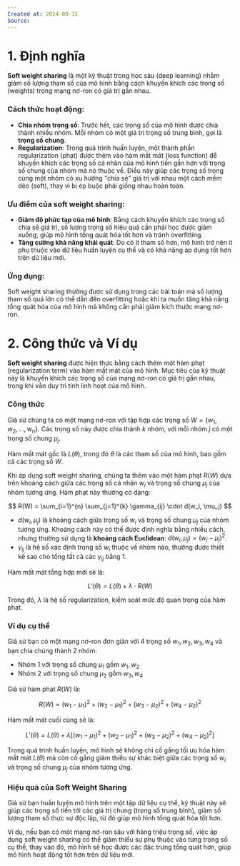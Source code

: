 ```yaml
---
Created at: 2024-08-15
Source:
---
```


# 1. Định nghĩa
**Soft weight sharing** là một kỹ thuật trong học sâu (deep learning) nhằm giảm số lượng tham số của mô hình bằng cách khuyến khích các trọng số (weights) trong mạng nơ-ron có giá trị gần nhau.

### Cách thức hoạt động:
- **Chia nhóm trọng số**: Trước hết, các trọng số của mô hình được chia thành nhiều nhóm. Mỗi nhóm có một giá trị trọng số trung bình, gọi là **trọng số chung**.
- **Regularization**: Trong quá trình huấn luyện, một thành phần regularization (phạt) được thêm vào hàm mất mát (loss function) để khuyến khích các trọng số cá nhân của mô hình tiến gần hơn với trọng số chung của nhóm mà nó thuộc về. Điều này giúp các trọng số trong cùng một nhóm có xu hướng "chia sẻ" giá trị với nhau một cách mềm dẻo (soft), thay vì bị ép buộc phải giống nhau hoàn toàn.

### Ưu điểm của soft weight sharing:
- **Giảm độ phức tạp của mô hình**: Bằng cách khuyến khích các trọng số chia sẻ giá trị, số lượng trọng số hiệu quả cần phải học được giảm xuống, giúp mô hình tổng quát hóa tốt hơn và tránh overfitting.
- **Tăng cường khả năng khái quát**: Do có ít tham số hơn, mô hình trở nên ít phụ thuộc vào dữ liệu huấn luyện cụ thể và có khả năng áp dụng tốt hơn trên dữ liệu mới.

### Ứng dụng:
Soft weight sharing thường được sử dụng trong các bài toán mà số lượng tham số quá lớn có thể dẫn đến overfitting hoặc khi ta muốn tăng khả năng tổng quát hóa của mô hình mà không cần phải giảm kích thước mạng nơ-ron.

# 2. Công thức và Ví dụ

**Soft weight sharing** được hiện thực bằng cách thêm một hàm phạt (regularization term) vào hàm mất mát của mô hình. Mục tiêu của kỹ thuật này là khuyến khích các trọng số của mạng nơ-ron có giá trị gần nhau, trong khi vẫn duy trì tính linh hoạt của mô hình.

### Công thức

Giả sử chúng ta có một mạng nơ-ron với tập hợp các trọng số $W = \{w_1, w_2, \dots, w_n\}$. Các trọng số này được chia thành $k$ nhóm, với mỗi nhóm $j$ có một trọng số chung $\mu_j$.

Hàm mất mát gốc là $L(\theta)$, trong đó $\theta$ là các tham số của mô hình, bao gồm cả các trọng số $W$.

Khi áp dụng soft weight sharing, chúng ta thêm vào một hàm phạt $R(W)$ dựa trên khoảng cách giữa các trọng số cá nhân $w_i$ và trọng số chung $\mu_j$ của nhóm tương ứng. Hàm phạt này thường có dạng:

$$
R(W) = \sum_{i=1}^{n} \sum_{j=1}^{k} \gamma_{ij} \cdot d(w_i, \mu_j)
$$

- $d(w_i, \mu_j)$ là khoảng cách giữa trọng số $w_i$ và trọng số chung $\mu_j$ của nhóm tương ứng. Khoảng cách này có thể được định nghĩa bằng nhiều cách, nhưng thường sử dụng là **khoảng cách Euclidean**: $d(w_i, \mu_j) = (w_i - \mu_j)^2$.
- $\gamma_{ij}$ là hệ số xác định trọng số $w_i$ thuộc về nhóm nào, thường được thiết kế sao cho tổng tất cả các $\gamma_{ij}$ bằng 1.

Hàm mất mát tổng hợp mới sẽ là:

$$
L'(\theta) = L(\theta) + \lambda \cdot R(W)
$$

Trong đó, $\lambda$ là hệ số regularization, kiểm soát mức độ quan trọng của hàm phạt.

### Ví dụ cụ thể

Giả sử bạn có một mạng nơ-ron đơn giản với 4 trọng số $w_1, w_2, w_3, w_4$ và bạn chia chúng thành 2 nhóm:

- Nhóm 1 với trọng số chung $\mu_1$ gồm $w_1, w_2$
- Nhóm 2 với trọng số chung $\mu_2$ gồm $w_3, w_4$

Giả sử hàm phạt $R(W)$ là:

$$
R(W) = (w_1 - \mu_1)^2 + (w_2 - \mu_1)^2 + (w_3 - \mu_2)^2 + (w_4 - \mu_2)^2
$$

Hàm mất mát cuối cùng sẽ là:

$$
L'(\theta) = L(\theta) + \lambda \left[ (w_1 - \mu_1)^2 + (w_2 - \mu_1)^2 + (w_3 - \mu_2)^2 + (w_4 - \mu_2)^2 \right]
$$

Trong quá trình huấn luyện, mô hình sẽ không chỉ cố gắng tối ưu hóa hàm mất mát $L(\theta)$ mà còn cố gắng giảm thiểu sự khác biệt giữa các trọng số $w_i$ và trọng số chung $\mu_j$ của nhóm tương ứng.

### Hiệu quả của Soft Weight Sharing

Giả sử bạn huấn luyện mô hình trên một tập dữ liệu cụ thể, kỹ thuật này sẽ giúp các trọng số tiến tới các giá trị chung (trọng số trung bình), giảm số lượng tham số thực sự độc lập, từ đó giúp mô hình tổng quát hóa tốt hơn.

Ví dụ, nếu bạn có một mạng nơ-ron sâu với hàng triệu trọng số, việc áp dụng soft weight sharing có thể giảm thiểu sự phụ thuộc vào từng trọng số cụ thể, thay vào đó, mô hình sẽ học được các đặc trưng tổng quát hơn, giúp mô hình hoạt động tốt hơn trên dữ liệu mới.